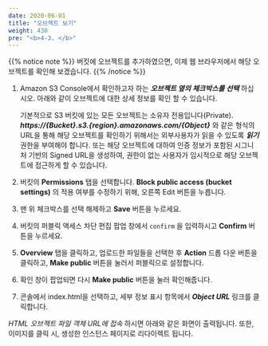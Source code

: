 ```yaml
---
date: 2020-06-01
title: "오브젝트 보기"
weight: 430
pre: "<b>4-3. </b>"
---
```


{{% notice note %}}
버킷에 오브젝트를 추가하였으면, 이제 웹 브라우저에서 해당 오브젝트를 확인해 보겠습니다.
{{% /notice %}}

1. Amazon S3 Console에서 확인하고자 하는 ***오브젝트 옆의 체크박스를 선택*** 하십시오. 아래와 같이 오브젝트에 대한 상세 정보를 확인 할 수 있습니다.  

    기본적으로 S3 버킷에 있는 모든 오브젝트는 소유자 전용입니다(Private).  
    ***https://{Bucket}.s3.{region}.amazonaws.com/{Object}*** 와 같은 형식의 URL을 통해 해당 오브젝트를 확인하기 위해서는 외부사용자가 읽을 수 있도록 ***읽기*** 권한을 부여해야 합니다. 또는 해당 오브젝트에 대하여 인증 정보가 포함된 시그니처 기반의 Signed URL을 생성하여, 권한이 없는 사용자가 임시적으로 해당 오브젝트에 접근하게 할 수 있습니다.

2. 버킷의 **Permissions** 탭을 선택합니다. **Block public access (bucket settings)** 의 적용 여부를 수정하기 위해, 오른쪽 Edit 버튼을 누릅니다.
  

3. 맨 위 체크박스를 선택 해제하고 **Save** 버튼을 누르세요.


4. 버킷의 퍼블릭 액세스 차단 편집 팝업 창에서 `confirm` 을 입력하시고 **Confirm** 버튼을 누르세요.
 
5. **Overview** 탭을 클릭하고, 업로드한 파일들을 선택한 후 **Action** 드롭 다운 버튼을 클릭하고, **Make public** 버튼을 눌러서 퍼블릭으로 설정합니다. 
 
6. 확인 창이 팝업되면 다시 **Make public** 버튼을 눌러 확인해줍니다.

7. 콘솔에서 index.html을 선택하고, 세부 정보 표시 항목에서 ***Object URL*** 링크를 클릭합니다.

*HTML 오브젝트 파일 객체 URL에 접속* 하시면 아래와 같은 화면이 출력됩니다. 또한, 이미지를 클릭 시, 생성한 인스턴스 페이지로 리다이렉트 됩니다.




